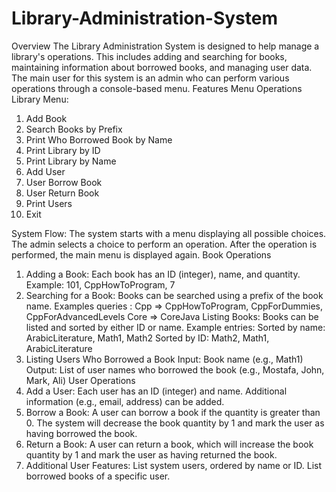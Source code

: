 # Library-Administration-System
Overview
The Library Administration System is designed to help manage a library's operations. This includes adding and searching for books, maintaining information about borrowed books, and managing user data. The main user for this system is an admin who can perform various operations through a console-based menu.
Features
Menu Operations
Library Menu:
1. Add Book
2. Search Books by Prefix
3. Print Who Borrowed Book by Name
4. Print Library by ID
5. Print Library by Name
6. Add User
7. User Borrow Book
8. User Return Book
9. Print Users
10. Exit

System Flow:
The system starts with a menu displaying all possible choices.
The admin selects a choice to perform an operation.
After the operation is performed, the main menu is displayed again.
Book Operations
1. Adding a Book: 
Each book has an ID (integer), name, and quantity.
Example: 101, CppHowToProgram, 7
2. Searching for a Book:
Books can be searched using a prefix of the book name.
Examples queries :
Cpp ⇒ CppHowToProgram, CppForDummies, CppForAdvancedLevels
Core ⇒ CoreJava
Listing Books: 
Books can be listed and sorted by either ID or name.
Example entries:
Sorted by name: ArabicLiterature, Math1, Math2
Sorted by ID: Math2, Math1, ArabicLiterature
4. Listing Users Who Borrowed a Book 
Input: Book name (e.g., Math1)
Output: List of user names who borrowed the book (e.g., Mostafa, John, Mark, Ali)
User Operations 
1. Add a User: 
Each user has an ID (integer) and name.
Additional information (e.g., email, address) can be added.
2. Borrow a Book: 
A user can borrow a book if the quantity is greater than 0.
The system will decrease the book quantity by 1 and mark the user as having borrowed the book.
3. Return a Book: 
A user can return a book, which will increase the book quantity by 1 and mark the user as having returned the book.
4. Additional User Features:
List system users, ordered by name or ID.
List borrowed books of a specific user.


















